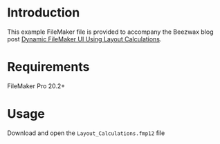 # Introduction

This example FileMaker file is provided to accompany the Beezwax blog post [Dynamic FileMaker UI Using Layout Calculations](https://blog.beezwax.net/dynamic-filemaker-ui-using-layout-calculations/).

# Requirements

FileMaker Pro 20.2+

# Usage

Download and open the `Layout_Calculations.fmp12` file